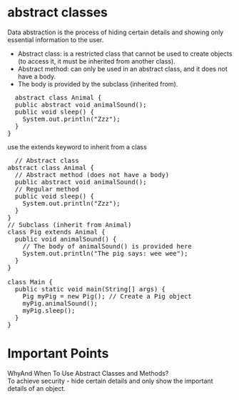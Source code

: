 # abstract classes
Data abstraction is the process of hiding certain details and showing only essential information to the user.<br/>
+ Abstract class: is a restricted class that cannot be used to create objects (to access it, it must be inherited from another class).
+ Abstract method: can only be used in an abstract class, and it does not have a body.
+ The body is provided by the subclass (inherited from).<br/>
<pre>
  abstract class Animal {
  public abstract void animalSound();
  public void sleep() {
    System.out.println("Zzz");
  }
}
</pre>
use the extends keyword to inherit from a class<br/>
<pre>
  // Abstract class
abstract class Animal {
  // Abstract method (does not have a body)
  public abstract void animalSound();
  // Regular method
  public void sleep() {
    System.out.println("Zzz");
  }
}
// Subclass (inherit from Animal)
class Pig extends Animal {
  public void animalSound() {
    // The body of animalSound() is provided here
    System.out.println("The pig says: wee wee");
  }
}

class Main {
  public static void main(String[] args) {
    Pig myPig = new Pig(); // Create a Pig object
    myPig.animalSound();
    myPig.sleep();
  }
}
</pre>
# Important Points 
WhyAnd When To Use Abstract Classes and Methods?<br/>
To achieve security - hide certain details and only show the important details of an object.
